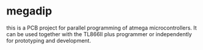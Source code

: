 # megadip

this is a PCB project for parallel programming of atmega microcontrollers. It can be used together with the TL866II plus programmer or independently for prototyping and development.
